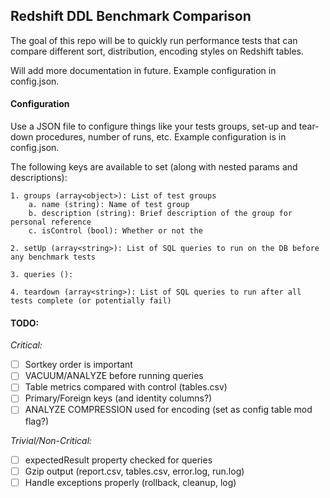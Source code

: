 ## Redshift DDL Benchmark Comparison

The goal of this repo will be to quickly run performance tests that can compare different sort, distribution, encoding styles on Redshift tables.

Will add more documentation in future. Example configuration in config.json.

#### Configuration

Use a JSON file to configure things like your tests groups, set-up and tear-down procedures, number of runs, etc. Example configuration is in config.json.

The following keys are available to set (along with nested params and descriptions):

```
1. groups (array<object>): List of test groups
    a. name (string): Name of test group
    b. description (string): Brief description of the group for personal reference
    c. isControl (bool): Whether or not the 

2. setUp (array<string>): List of SQL queries to run on the DB before any benchmark tests

3. queries ():

4. teardown (array<string>): List of SQL queries to run after all tests complete (or potentially fail)
```

#### TODO:

*Critical:*
- [ ] Sortkey order is important
- [ ] VACUUM/ANALYZE before running queries
- [ ] Table metrics compared with control (tables.csv)
- [ ] Primary/Foreign keys (and identity columns?)
- [ ] ANALYZE COMPRESSION used for encoding (set as config table mod flag?)

*Trivial/Non-Critical:*
- [ ] expectedResult property checked for queries
- [ ] Gzip output (report.csv, tables.csv, error.log, run.log)
- [ ] Handle exceptions properly (rollback, cleanup, log)
